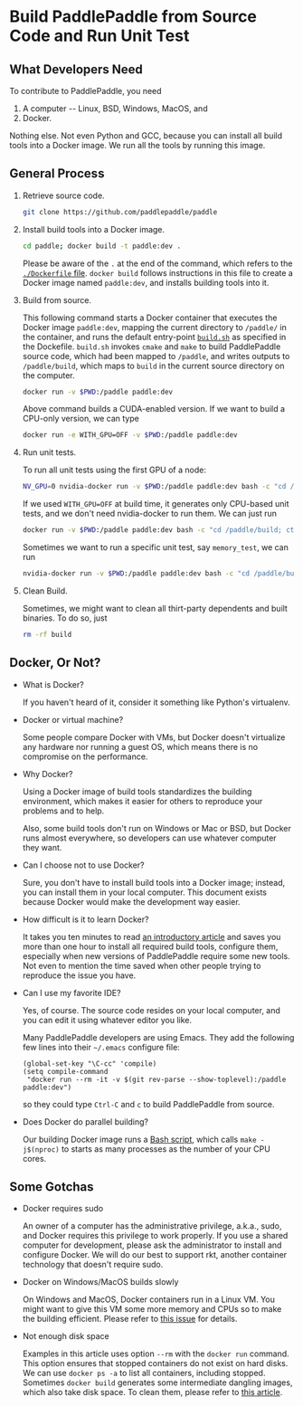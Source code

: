 # Build PaddlePaddle from Source Code and Run Unit Test

## What Developers Need

To contribute to PaddlePaddle, you need

1. A computer -- Linux, BSD, Windows, MacOS, and
1. Docker.

Nothing else.  Not even Python and GCC, because you can install all build tools into a Docker image.  We run all the tools by running this image.

## General Process

1. Retrieve source code.

   ```bash
   git clone https://github.com/paddlepaddle/paddle
   ```

2. Install build tools into a Docker image.

   ```bash
   cd paddle; docker build -t paddle:dev .
   ```

   Please be aware of the `.` at the end of the command, which refers to the [`./Dockerfile` file](https://github.com/PaddlePaddle/Paddle/blob/develop/Dockerfile).  `docker build` follows instructions in this file to create a Docker image named `paddle:dev`, and installs building tools into it.

3. Build from source.

   This following command starts a Docker container that executes the Docker image `paddle:dev`, mapping the current directory to `/paddle/` in the container, and runs the default entry-point [`build.sh`](https://github.com/PaddlePaddle/Paddle/blob/develop/paddle/scripts/docker/build.sh) as specified in the Dockefile.  `build.sh` invokes `cmake` and `make` to build PaddlePaddle source code, which had been mapped to `/paddle`, and writes outputs to `/paddle/build`, which maps to `build` in the current source directory on the computer.

   ```bash
   docker run -v $PWD:/paddle paddle:dev
   ```

   Above command builds a CUDA-enabled version.  If we want to build a CPU-only version, we can type

   ```bash
   docker run -e WITH_GPU=OFF -v $PWD:/paddle paddle:dev
   ```

4. Run unit tests.

   To run all unit tests using the first GPU of a node:

   ```bash
   NV_GPU=0 nvidia-docker run -v $PWD:/paddle paddle:dev bash -c "cd /paddle/build; ctest"
   ```

   If we used `WITH_GPU=OFF` at build time, it generates only CPU-based unit tests, and we don't need nvidia-docker to run them.  We can just run

   ```bash
   docker run -v $PWD:/paddle paddle:dev bash -c "cd /paddle/build; ctest"
   ```

   Sometimes we want to run a specific unit test, say `memory_test`, we can run

   ```bash
   nvidia-docker run -v $PWD:/paddle paddle:dev bash -c "cd /paddle/build; ctest -V -R memory_test"
   ```

5. Clean Build.

   Sometimes, we might want to clean all thirt-party dependents and built binaries.  To do so, just

   ```bash
   rm -rf build
   ```

## Docker, Or Not?

- What is Docker?

  If you haven't heard of it, consider it something like Python's virtualenv.

- Docker or virtual machine?

  Some people compare Docker with VMs, but Docker doesn't virtualize any hardware nor running a guest OS, which means there is no compromise on the performance.

- Why Docker?

  Using a Docker image of build tools standardizes the building environment, which makes it easier for others to reproduce your problems and to help.

  Also, some build tools don't run on Windows or Mac or BSD, but Docker runs almost everywhere, so developers can use whatever computer they want.

- Can I choose not to use Docker?

  Sure, you don't have to install build tools into a Docker image; instead, you can install them in your local computer.  This document exists because Docker would make the development way easier.

- How difficult is it to learn Docker?

    It takes you ten minutes to read [an introductory article](https://docs.docker.com/get-started) and saves you more than one hour to install all required build tools, configure them, especially when new versions of PaddlePaddle require some new tools.  Not even to mention the time saved when other people trying to reproduce the issue you have.

- Can I use my favorite IDE?

  Yes, of course.  The source code resides on your local computer, and you can edit it using whatever editor you like.

  Many PaddlePaddle developers are using Emacs.  They add the following few lines into their `~/.emacs` configure file:

  ```emacs
  (global-set-key "\C-cc" 'compile)
  (setq compile-command
   "docker run --rm -it -v $(git rev-parse --show-toplevel):/paddle paddle:dev")
  ```

  so they could type `Ctrl-C` and `c` to build PaddlePaddle from source.

- Does Docker do parallel building?

  Our building Docker image runs a [Bash script](https://github.com/PaddlePaddle/Paddle/blob/develop/paddle/scripts/docker/build.sh), which calls `make -j$(nproc)` to starts as many processes as the number of your CPU cores.

## Some Gotchas

- Docker requires sudo

  An owner of a computer has the administrative privilege, a.k.a., sudo, and Docker requires this privilege to work properly.  If you use a shared computer for development, please ask the administrator to install and configure Docker.  We will do our best to support rkt, another container technology that doesn't require sudo.

- Docker on Windows/MacOS builds slowly

  On Windows and MacOS, Docker containers run in a Linux VM.  You might want to give this VM some more memory and CPUs so to make the building efficient.  Please refer to [this issue](https://github.com/PaddlePaddle/Paddle/issues/627) for details.

- Not enough disk space

  Examples in this article uses option `--rm` with the `docker run` command.  This option ensures that stopped containers do not exist on hard disks.  We can use `docker ps -a` to list all containers, including stopped.  Sometimes `docker build` generates some intermediate dangling images, which also take disk space.  To clean them, please refer to [this article](https://zaiste.net/posts/removing_docker_containers/).
